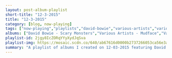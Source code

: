 ```yaml
---
layout: post-album-playlist
short-title: "12-3-2015"
title: "12-3-2015"
category: [blog, now-playing]
tags: ["now-playing","playlists","david-bowie","various-artists","various-artists","paul-clayton,-jean-ritchie,-richard-chase","various-artists","guy-carawan","sum-41","various-artists"]
albums: ["David Bowie - Scary Monsters","Various Artists - Mudface","Various Artists - The Civil War (Original Soundtrack Recording)","Paul Clayton, Jean Ritchie, Richard Chase - American Songs Of Revolutionary Times (Digitally Remastered)","Various Artists - Courtin's A Pleasure","Guy Carawan - This Little Light of Mine","Sum 41 - Screaming Bloody Murder","Various Artists - Thank Me Later"]
playlist-id: 2jgy8IcZORqYYyXydJqSva
playlist-img: https://mosaic.scdn.co/640/ab67616d0000b2737266053ca56e3a20498b0db1ab67616d0000b273af874be60e38954b341d96f0ab67616d0000b273b62b49cec67e610f6f3d1221ab67616d0000b273e5938409e3e19e4828671add
summary: "A playlist of albums I created on 12-03-2015 featuring David Bowie, Various Artists, Various Artists, Paul Clayton, Jean Ritchie, Richard Chase, Various Artists, Guy Carawan, Sum 41, and Various Artists"
---
```

